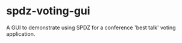 # spdz-voting-gui
A GUI to demonstrate using SPDZ for a conference 'best talk' voting application. 
